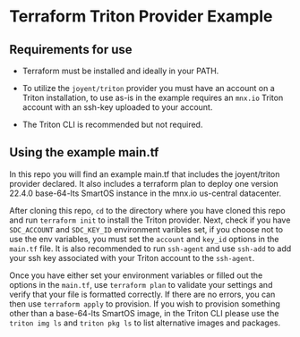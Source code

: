 # Terraform Triton Provider Example

## Requirements for use
* Terraform must be installed and ideally in your PATH.

* To utilize the `joyent/triton` provider you must have an account on a Triton installation, to use as-is in the example requires an `mnx.io` Triton account with an ssh-key uploaded to your account.

* The Triton CLI is recommended but not required.


## Using the example main.tf
In this repo you will find an example main.tf that includes the joyent/triton provider declared. It also includes a terraform plan to deploy one version 22.4.0 base-64-lts SmartOS instance in the mnx.io us-central datacenter.

After cloning this repo, `cd` to the directory where you have cloned this repo and run `terraform init` to install the Triton provider. Next, check if you have `SDC_ACCOUNT` and `SDC_KEY_ID` environment varibles set, if you choose not to use the env variables, you must set the `account` and `key_id` options in the `main.tf` file.  It is also recommended to run `ssh-agent` and use `ssh-add` to add your ssh key associated with your Triton account to the `ssh-agent`.  

Once you have either set your environment variables or filled out the options in the `main.tf`, use `terraform plan` to validate your settings and verify that your file is formatted correctly.  If there are no errors, you can then use `terraform apply` to provision.  If you wish to provision something other than a base-64-lts SmartOS image, in the Triton CLI please use the `triton img ls` and `triton pkg ls` to list alternative images and packages.



